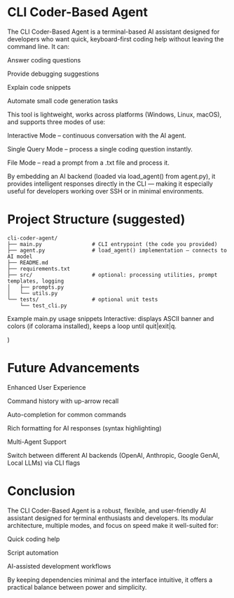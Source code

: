 # CLI Coder-Based Agent
The CLI Coder-Based Agent is a terminal-based AI assistant designed for developers who want quick, keyboard-first coding help without leaving the command line.
It can:

Answer coding questions

Provide debugging suggestions

Explain code snippets

Automate small code generation tasks

This tool is lightweight, works across platforms (Windows, Linux, macOS), and supports three modes of use:

Interactive Mode – continuous conversation with the AI agent.

Single Query Mode – process a single coding question instantly.

File Mode – read a prompt from a .txt file and process it.

By embedding an AI backend (loaded via load_agent() from agent.py), it provides intelligent responses directly in the CLI — making it especially useful for developers working over SSH or in minimal environments.

# Project Structure (suggested)

```
cli-coder-agent/
├── main.py                # CLI entrypoint (the code you provided)
├── agent.py               # load_agent() implementation — connects to AI model
├── README.md
├── requirements.txt
├── src/                   # optional: processing utilities, prompt templates, logging
│   ├── prompts.py
│   └── utils.py
└── tests/                 # optional unit tests
    └── test_cli.py
```
Example main.py usage snippets
Interactive: displays ASCII banner and colors (if colorama installed), keeps a loop until quit|exit|q.

)
# Future Advancements 
Enhanced User Experience

Command history with up-arrow recall

Auto-completion for common commands

Rich formatting for AI responses (syntax highlighting)

Multi-Agent Support

Switch between different AI backends (OpenAI, Anthropic, Google GenAI, Local LLMs) via CLI flags
# Conclusion
The CLI Coder-Based Agent is a robust, flexible, and user-friendly AI assistant designed for terminal enthusiasts and developers.
Its modular architecture, multiple modes, and focus on speed make it well-suited for:

Quick coding help

Script automation

AI-assisted development workflows

By keeping dependencies minimal and the interface intuitive, it offers a practical balance between power and simplicity.











